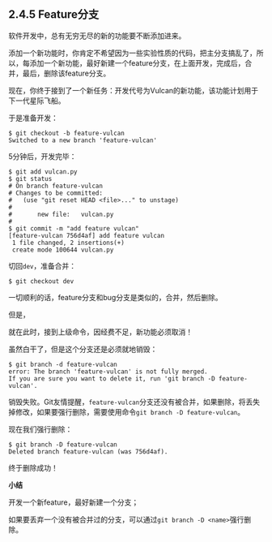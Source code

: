 ## 2.4.5 Feature分支

软件开发中，总有无穷无尽的新的功能要不断添加进来。

添加一个新功能时，你肯定不希望因为一些实验性质的代码，把主分支搞乱了，所以，每添加一个新功能，最好新建一个feature分支，在上面开发，完成后，合并，最后，删除该feature分支。

现在，你终于接到了一个新任务：开发代号为Vulcan的新功能，该功能计划用于下一代星际飞船。

于是准备开发：

```
$ git checkout -b feature-vulcan
Switched to a new branch 'feature-vulcan'
```

5分钟后，开发完毕：

```shell
$ git add vulcan.py
$ git status
# On branch feature-vulcan
# Changes to be committed:
#   (use "git reset HEAD <file>..." to unstage)
#
#       new file:   vulcan.py
#
$ git commit -m "add feature vulcan"
[feature-vulcan 756d4af] add feature vulcan
 1 file changed, 2 insertions(+)
 create mode 100644 vulcan.py
```

切回`dev`，准备合并：

```shell
$ git checkout dev
```

一切顺利的话，feature分支和bug分支是类似的，合并，然后删除。

但是，

就在此时，接到上级命令，因经费不足，新功能必须取消！

虽然白干了，但是这个分支还是必须就地销毁：

```shell
$ git branch -d feature-vulcan
error: The branch 'feature-vulcan' is not fully merged.
If you are sure you want to delete it, run 'git branch -D feature-vulcan'.
```

销毁失败。Git友情提醒，`feature-vulcan`分支还没有被合并，如果删除，将丢失掉修改，如果要强行删除，需要使用命令`git branch -D feature-vulcan`。

现在我们强行删除：

```shell
$ git branch -D feature-vulcan
Deleted branch feature-vulcan (was 756d4af).
```

终于删除成功！

**小结**

开发一个新feature，最好新建一个分支；

如果要丢弃一个没有被合并过的分支，可以通过`git branch -D <name>`强行删除。

